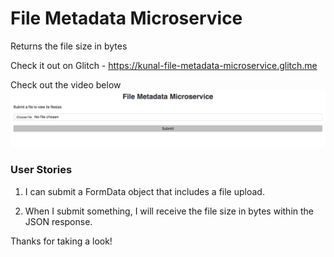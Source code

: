 # File Metadata Microservice  
  
Returns the file size in bytes

Check it out on Glitch - https://kunal-file-metadata-microservice.glitch.me  
  
Check out the video below   
[![File Metadata Microservice](https://github.com/abkunal/File-Metadata-Microservice/blob/master/File%20Metadata%20screenshot.png)](https://www.youtube.com/watch?v=WheHcifQoy8)  
  
### User Stories  
  
1. I can submit a FormData object that includes a file upload.  
  
2. When I submit something, I will receive the file size in bytes within the JSON response.  
  
Thanks for taking a look!  
